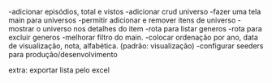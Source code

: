 -adicionar episódios, total e vistos
-adicionar crud universo
-fazer uma tela main para universos
-permitir adicionar e remover itens de universo
-mostrar o universo nos detalhes do item
-rota para listar generos
-rota para excluir generos
-melhorar filtro do main.
-colocar ordenação por ano, data de visualização, nota, alfabética. (padrão: visualização)
-configurar seeders para produção/desenvolvimento

extra: exportar lista pelo excel